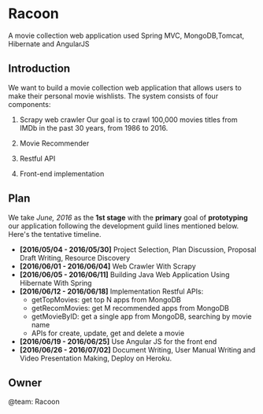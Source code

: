 # Racoon
A movie collection web application used Spring MVC, MongoDB,Tomcat, Hibernate and AngularJS

Introduction
----
We want to build a movie collection web application that allows users to make their personal movie wishlists.
The system consists of four components:

1. Scrapy web crawler
   Our goal is to crawl 100,000 movies titles from IMDb in the past 30 years, from 1986 to 2016.

2. Movie Recommender

3. Restful API

4. Front-end implementation

Plan
----

We take _June, 2016_ as the __1st stage__ with the __primary__ goal of __prototyping__ our application following the development guild lines mentioned below. Here's the tentative timeline.

* __[2016/05/04 - 2016/05/30]__ Project Selection, Plan Discussion, Proposal Draft Writing, Resource Discovery
* __[2016/06/01 - 2016/06/04]__ Web Crawler With Scrapy
* __[2016/06/05 - 2016/06/11]__ Building Java Web Application Using Hibernate With Spring
* __[2016/06/12 - 2016/06/18]__ Implementation Restful APIs:
    * getTopMovies: get top N apps from MongoDB
    * getRecomMovies: get M recommended apps from MongoDB
    * getMovieByID: get a single app from MongoDB, searching by movie name
    * APIs for create, update, get and delete a movie
* __[2016/06/19 - 2016/06/25]__ Use Angular JS for the front end
* __[2016/06/26 - 2016/07/02]__ Document Writing, User Manual Writing and Video Presentation Making, Deploy on Heroku.


Owner
-----

@team: Racoon
